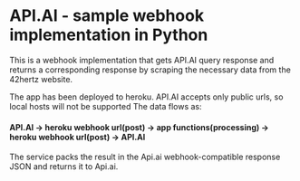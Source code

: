 # API.AI - sample webhook implementation in Python

This is a webhook implementation that gets API.AI query response and returns a corresponding response by scraping the necessary data from the 42hertz website.

The app has been deployed to heroku. API.AI accepts only public urls, so local hosts will not be supported The data flows as:

#### API.AI   ->    heroku webhook url(post)    ->    app functions(processing)   ->    heroku webhook url(post)    ->    API.AI 

The service packs the result in the Api.ai webhook-compatible response JSON and returns it to Api.ai.

